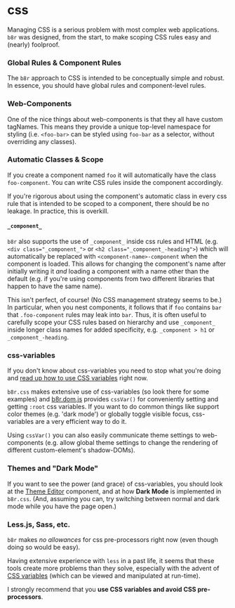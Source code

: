# css

Managing CSS is a serious problem with most complex web applications. `b8r` was designed, from the
start, to make scoping CSS rules easy and (nearly) foolproof.

### Global Rules & Component Rules

The `b8r` approach to CSS is intended to be conceptually simple and robust.  In essence, you should have 
global rules and component-level rules.

### Web-Components

One of the nice things about web-components is that they all have custom tagNames. This means they provide
a unique top-level namespace for styling (i.e. `<foo-bar>` can be styled using `foo-bar` as a selector,
without overriding any classes).

### Automatic Classes & Scope

If you create a component named `foo` it will automatically have the class `foo-component`. You can
write CSS rules inside the component accordingly.

If you're rigorous about using the component's automatic class in every css rule that is intended to be
scoped to a component, there should be no leakage. In practice, this is overkill.

#### `_component_`

`b8r` also supports the use of `_component_` inside css rules and HTML (e.g. `<div class="_component_">`
or `<h2 class="_component_-heading">`) which will automatically be  replaced with 
`<component-name>-component` when the component is loaded. This allows for changing the component's
name after initially writing it _and_ loading a component with a name other than the default (e.g. if
you're using components from two different libraries that happen to have the same name).

This isn't perfect, of course! (No CSS management strategy seems to be.) In particular, when you
nest components, it follows that if `foo` contains `bar` that `.foo-component` rules may leak into
`bar`. Thus, it is often useful to carefully scope your CSS rules based on hierarchy and use
`_component_` inside longer class names for added specificity, e.g. `_component > h1` or `_component_-heading`.

### css-variables

If you don't know about css-variables you need to stop what you're doing and 
[read up how to use CSS variables](https://developer.mozilla.org/en-US/docs/Web/CSS/Using_CSS_variables)
right now.

`b8r.css` makes extensive use of css-variables (so look there for some examples) and [b8r.dom.js](#source=source/b8r.dom.js)
provides `cssVar()` for conveniently setting and getting `:root` css variables. If you want to do common things
like support color themes (e.g. 'dark mode') or globally toggle visible focus, css-variables are 
a very efficient way to do it.

Using `cssVar()` you can also easily communicate theme settings to web-components (e.g. allow global theme
settings to change the rendering of different custom-element's shadow-DOMs).

### Themes and "Dark Mode"

If you want to see the power (and grace) of css-variables, you should look at the
[Theme Editor](#source=theme-editor.component.html) component, and at how
__Dark Mode__ is implemented in `b8r.css`. (And, assuming you can, try switching between
normal and dark mode while you have the page open.)

### Less.js, Sass, etc.

`b8r` makes _no allowances_ for css pre-processors right now (even though doing so would be easy). 

Having extensive experience with `less` in a past life, it seems that these tools create more problems 
than they solve, especially with the advent of 
[CSS variables](https://developer.mozilla.org/en-US/docs/Web/CSS/Using_CSS_variables) 
(which can be viewed and manipulated  at run-time). 

I strongly recommend that you **use CSS variables and avoid CSS pre-processors**.